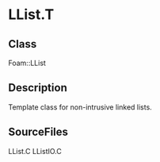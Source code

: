# LList.T 
## Class
Foam::LList

## Description
Template class for non-intrusive linked lists.

## SourceFiles
LList.C
LListIO.C

